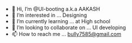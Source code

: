 - 👋 Hi, I’m @UI-booting a.k.a AAKASH
- 👀 I’m interested in ... Designing
- 🌱 I’m currently learning ... at High school
- 💞️ I’m looking to collaborate on ... UI developing
- 📫 How to reach me ... bully7585@gmail.com
